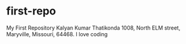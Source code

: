 # first-repo
My First Repository
Kalyan Kumar Thatikonda
1008, North ELM street, Maryville, Missouri, 64468.
I love coding